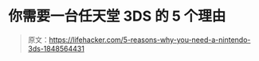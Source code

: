 # 你需要一台任天堂 3DS 的 5 个理由

> 原文：<https://lifehacker.com/5-reasons-why-you-need-a-nintendo-3ds-1848564431>